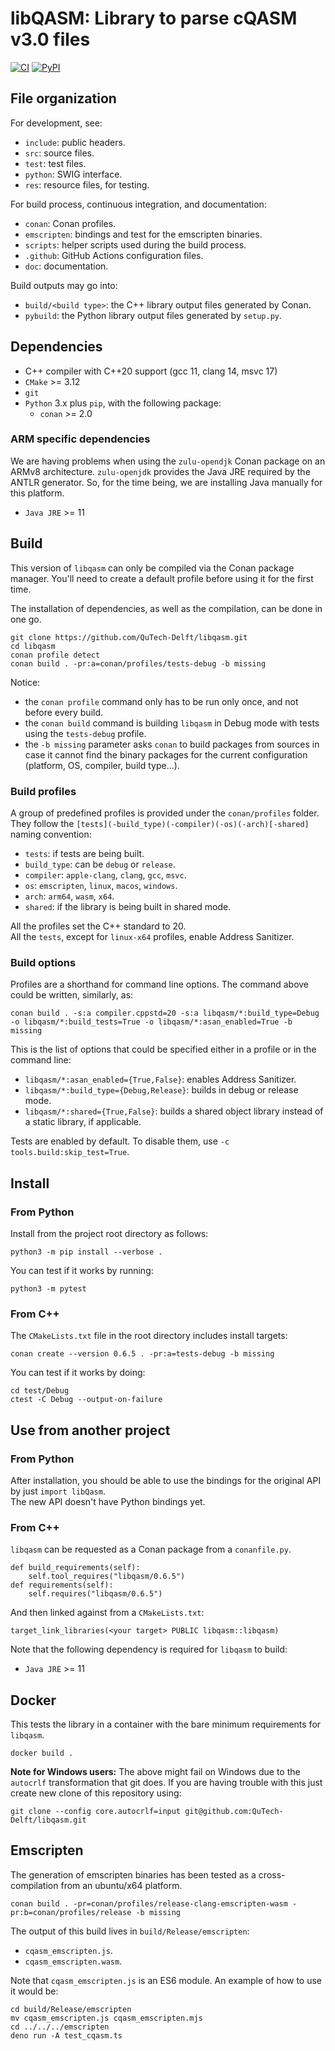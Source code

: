 # libQASM: Library to parse cQASM v3.0 files

[![CI](https://github.com/QuTech-Delft/libqasm/workflows/Test/badge.svg)](https://github.com/qutech-delft/libqasm/actions)
[![PyPI](https://badgen.net/pypi/v/libqasm)](https://pypi.org/project/libqasm/)

## File organization

For development, see:

- `include`: public headers.
- `src`: source files.
- `test`: test files.
- `python`: SWIG interface.
- `res`: resource files, for testing.

For build process, continuous integration, and documentation:

- `conan`: Conan profiles.
- `emscripten`: bindings and test for the emscripten binaries.
- `scripts`: helper scripts used during the build process.
- `.github`: GitHub Actions configuration files.
- `doc`: documentation.

Build outputs may go into:

- `build/<build type>`: the C++ library output files generated by Conan.
- `pybuild`: the Python library output files generated by `setup.py`.

## Dependencies

* C++ compiler with C++20 support (gcc 11, clang 14, msvc 17)
* `CMake` >= 3.12
* `git`
* `Python` 3.x plus `pip`, with the following package:
  * `conan` >= 2.0
  
### ARM specific dependencies

We are having problems when using the `zulu-opendjk` Conan package on an ARMv8 architecture.
`zulu-openjdk` provides the Java JRE required by the ANTLR generator.
So, for the time being, we are installing Java manually for this platform.

* `Java JRE` >= 11

## Build

This version of `libqasm` can only be compiled via the Conan package manager.
You'll need to create a default profile before using it for the first time.

The installation of dependencies, as well as the compilation, can be done in one go.

```
git clone https://github.com/QuTech-Delft/libqasm.git
cd libqasm
conan profile detect
conan build . -pr:a=conan/profiles/tests-debug -b missing
```

Notice:
- the `conan profile` command only has to be run only once, and not before every build.
- the `conan build` command is building `libqasm` in Debug mode with tests using the `tests-debug` profile.
- the `-b missing` parameter asks `conan` to build packages from sources
in case it cannot find the binary packages for the current configuration (platform, OS, compiler, build type...). 

### Build profiles

A group of predefined profiles is provided under the `conan/profiles` folder.<br/>
They follow the `[tests](-build_type)(-compiler)(-os)(-arch)[-shared]` naming convention:
  - `tests`: if tests are being built.
  - `build_type`: can be `debug` or `release`.
  - `compiler`: `apple-clang`, `clang`, `gcc`, `msvc`.
  - `os`: `emscripten`, `linux`, `macos`, `windows`.
  - `arch`: `arm64`, `wasm`, `x64`.
  - `shared`: if the library is being built in shared mode.

All the profiles set the C++ standard to 20.<br/>
All the `tests`, except for `linux-x64` profiles, enable Address Sanitizer.

### Build options

Profiles are a shorthand for command line options. The command above could be written, similarly,  as: 

```
conan build . -s:a compiler.cppstd=20 -s:a libqasm/*:build_type=Debug -o libqasm/*:build_tests=True -o libqasm/*:asan_enabled=True -b missing
```

This is the list of options that could be specified either in a profile or in the command line:

- `libqasm/*:asan_enabled={True,False}`: enables Address Sanitizer.
- `libqasm/*:build_type={Debug,Release}`: builds in debug or release mode.
- `libqasm/*:shared={True,False}`: builds a shared object library instead of a static library, if applicable.

Tests are enabled by default. To disable them, use `-c tools.build:skip_test=True`.

## Install

### From Python

Install from the project root directory as follows:

```
python3 -m pip install --verbose .
```

You can test if it works by running:

```
python3 -m pytest
```

### From C++

The `CMakeLists.txt` file in the root directory includes install targets:

```
conan create --version 0.6.5 . -pr:a=tests-debug -b missing
```

You can test if it works by doing:

```
cd test/Debug
ctest -C Debug --output-on-failure
```

## Use from another project

### From Python

After installation, you should be able to use the bindings for the original API by just `import libQasm`.<br/>
The new API doesn't have Python bindings yet.

### From C++

`libqasm` can be requested as a Conan package from a `conanfile.py`.

```
def build_requirements(self):
    self.tool_requires("libqasm/0.6.5")
def requirements(self):
    self.requires("libqasm/0.6.5")
```

And then linked against from a `CMakeLists.txt`: 

```
target_link_libraries(<your target> PUBLIC libqasm::libqasm)
```

Note that the following dependency is required for `libqasm` to build:

* `Java JRE` >= 11

## Docker

This tests the library in a container with the bare minimum requirements for `libqasm`.

```
docker build .
```

**Note for Windows users:** The above might fail on Windows due to the `autocrlf` transformation that git does.
If you are having trouble with this just create new clone of this repository using:

```
git clone --config core.autocrlf=input git@github.com:QuTech-Delft/libqasm.git
```

## Emscripten

The generation of emscripten binaries has been tested as a cross-compilation from an ubuntu/x64 platform.

```
conan build . -pr=conan/profiles/release-clang-emscripten-wasm -pr:b=conan/profiles/release -b missing
```

The output of this build lives in `build/Release/emscripten`:
- `cqasm_emscripten.js`.
- `cqasm_emscripten.wasm`.

Note that `cqasm_emscripten.js` is an ES6 module. An example of how to use it would be:

```
cd build/Release/emscripten
mv cqasm_emscripten.js cqasm_emscripten.mjs
cd ../../../emscripten
deno run -A test_cqasm.ts
```